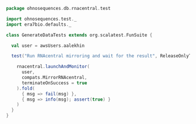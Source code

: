 
```scala
package ohnosequences.db.rnacentral.test

import ohnosequences.test._
import era7bio.defaults._

class GenerateDataTests extends org.scalatest.FunSuite {

  val user = awsUsers.aalekhin

  test("Run RNAcentral mirroring and wait for the result", ReleaseOnlyTest) {

    rnacentral.launchAndMonitor(
      user,
      compats.MirrorRNAcentral,
      terminateOnSuccess = true
    ).fold(
      { msg => fail(msg) },
      { msg => info(msg); assert(true) }
    )
  }
}

```




[main/scala/blastDB.scala]: ../../main/scala/blastDB.scala.md
[main/scala/collectionUtils.scala]: ../../main/scala/collectionUtils.scala.md
[main/scala/csvUtils.scala]: ../../main/scala/csvUtils.scala.md
[main/scala/filterData.scala]: ../../main/scala/filterData.scala.md
[main/scala/rnacentral.scala]: ../../main/scala/rnacentral.scala.md
[test/scala/compats.scala]: compats.scala.md
[test/scala/generateData.scala]: generateData.scala.md
[test/scala/rnaCentral.scala]: rnaCentral.scala.md
[test/scala/runBundles.scala]: runBundles.scala.md